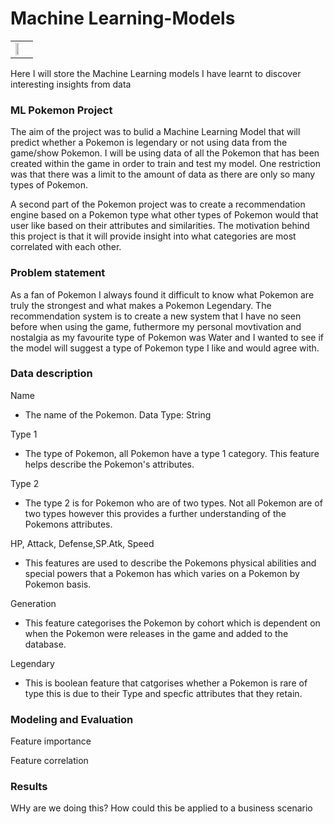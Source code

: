 # Machine Learning-Models
<table>
  <tr>
    <td valign="top"><img src="https://github.com/dwellin98/MachineLearning-Models/blob/master/Images/Pikachu.jpg" width=50% height=35%>
  </tr>
 </table>

Here I will store the Machine Learning models I have learnt to discover interesting insights from data
### ML Pokemon Project 
The aim of the project was to bulid a Machine Learning Model that will predict whether a Pokemon is legendary or not using data from the game/show Pokemon. I will be using data of all the Pokemon that has been created within the game in order to train and test my model. One restriction was that there was a limit to the amount of data as there are only so many types of Pokemon.

A second part of the Pokemon project was to create a recommendation engine based on a Pokemon type what other types of Pokemon would that user like based on their attributes and similarities. The motivation behind this project is that it will provide insight into what categories are most correlated with each other.

### Problem statement
As a fan of Pokemon I always found it difficult to know what Pokemon are truly the strongest and what makes a Pokemon Legendary. The recommendation system is to create a new system that I have no seen before when using the game, futhermore my personal movtivation and nostalgia as my favourite type of Pokemon was Water and I wanted to see if the model will suggest a type of Pokemon type I like and would agree with.

### Data description
Name

* The name of the Pokemon. Data Type: String

Type 1

* The type of Pokemon, all Pokemon have a type 1 category. This feature helps describe the Pokemon's attributes.

Type 2

* The type 2 is for Pokemon who are of two types. Not all Pokemon are of two types however this provides a further understanding of the Pokemons attributes.

HP, Attack, Defense,SP.Atk, Speed

* This features are used to describe the Pokemons physical abilities and special powers that a Pokemon has which varies on a Pokemon by Pokemon basis.

Generation

* This feature categorises the Pokemon by cohort which is dependent on when the Pokemon were releases in the game and added to the database.

Legendary

* This is boolean feature that catgorises whether a Pokemon is rare of type this is due to their Type and specfic attributes that they retain. 

### Modeling and Evaluation

Feature importance

Feature correlation


### Results

WHy are we doing this?
How could this be applied to a business scenario
